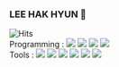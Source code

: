 ### LEE HAK HYUN 👋
![Hits](https://hits.seeyoufarm.com/api/count/incr/badge.svg?url=https%3A%2F%2Fgithub.com%2Fleehakhyun23&count_bg=%232A9C10&title_bg=%232DE047&icon=&icon_color=%23E7E7E7&title=hits&edge_flat=false)  
Programming : 
<img src="https://img.shields.io/badge/Python-3776AB?style=for-the-badge&logo=Python&logoColor=white">
<img src="https://img.shields.io/badge/Java-007396?style=for-the-badge&logo=Java&logoColor=white">
<img src="https://img.shields.io/badge/C%2B%2B-00599C?style=for-the-badge&logo=C%2B%2B &logoColor=white">
<img src="https://img.shields.io/badge/Swift-F05138?style=for-the-badge&logo=Swift&logoColor=white">  
Tools : 
<img src="https://img.shields.io/badge/Eclipse IDE-2C2255?style=for-the-badge&logo=Eclipse IDE&logoColor=white">
<img src="https://img.shields.io/badge/Visual Studio-5C2D91?style=for-the-badge&logo=Visual Studio&logoColor=white">
<img src="https://img.shields.io/badge/Google Colab-F9AB00?style=for-the-badge&logo=Google Colab&logoColor=white">
<img src="https://img.shields.io/badge/Spyderide-FF0000?style=for-the-badge&logo=Spyderide&logoColor=white">
<img src="https://img.shields.io/badge/Arduino-00878F?style=for-the-badge&logo=Arduino&logoColor=white">
<img src="https://img.shields.io/badge/InterlliJ-000000?style=for-the-badge&logo=InterlliJ&logoColor=white">
<!--
**leehakhyun23/leehakhyun23** is a ✨ _special_ ✨ repository because its `README.md` (this file) appears on your GitHub profile.

Here are some ideas to get you started:
- ![로고명](https://img.shields.io/badge/로고명-원하는색상코드.svg?&style=for-the-badge&logo=로고명&logoColor=로고색상)
출처: https://soo-vely-dev.tistory.com/159
- 🔭 I’m currently working on ...
- 🌱 I’m currently learning ...
- 👯 I’m looking to collaborate on ...
- 🤔 I’m looking for help with ...
- 💬 Ask me about ...
- 📫 How to reach me: ...
- 😄 Pronouns: ...
- ⚡ Fun fact: ...
-->
